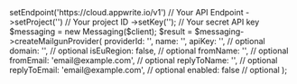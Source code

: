 <?php

use Appwrite\Client;
use Appwrite\Services\Messaging;

$client = (new Client())
    ->setEndpoint('https://cloud.appwrite.io/v1') // Your API Endpoint
    ->setProject('<YOUR_PROJECT_ID>') // Your project ID
    ->setKey('<YOUR_API_KEY>'); // Your secret API key

$messaging = new Messaging($client);

$result = $messaging->createMailgunProvider(
    providerId: '<PROVIDER_ID>',
    name: '<NAME>',
    apiKey: '<API_KEY>', // optional
    domain: '<DOMAIN>', // optional
    isEuRegion: false, // optional
    fromName: '<FROM_NAME>', // optional
    fromEmail: 'email@example.com', // optional
    replyToName: '<REPLY_TO_NAME>', // optional
    replyToEmail: 'email@example.com', // optional
    enabled: false // optional
);